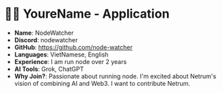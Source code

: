 #  🧑‍💻 YoureName - Application

- **Name**: NodeWatcher
- **Discord**: nodewatcher
- **GitHub**: https://github.com/node-watcher
- **Languages**: VietNamese, English 
- **Experience**:  I am run node over 2 years
- **AI Tools**: Grok, ChatGPT
- **Why Join?**:  Passionate about running node. I'm excited about Netrum's vision of combining AI and Web3. I want to contribute Netrum.
